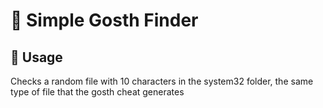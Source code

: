 # 💾 Simple Gosth Finder

## 📘 Usage
Checks a random file with 10 characters in the system32 folder, the same type of file that the gosth cheat generates
